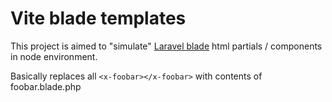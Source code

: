 # Vite blade templates

This project is aimed to "simulate" [Laravel blade](https://laravel.com/docs/10.x/blade) html partials / components in node environment.

Basically replaces all `<x-foobar></x-foobar>` with contents of foobar.blade.php
